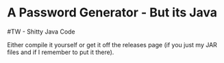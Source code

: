 # A Password Generator - But its Java

#TW - Shitty Java Code

Either compile it yourself or get it off the releases page (if you just my JAR files and if I remember to put it there).
